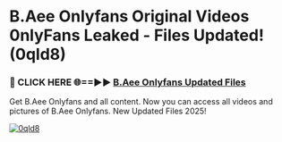 # B.Aee Onlyfans Original Videos 0nlyFans Leaked - Files Updated! (0qld8)

<h3>🔴 CLICK HERE 🌐==►► <a href="https://tinyurl.com/ehrbuxhb" rel="nofollow">B.Aee Onlyfans Updated Files</a></h3>

Get B.Aee Onlyfans and all content. Now you can access all videos and pictures of B.Aee Onlyfans. New Updated Files 2025!

[![0qld8](https://i.imgur.com/lVYEuWS.gif)](https://tinyurl.com/ehrbuxhb)
